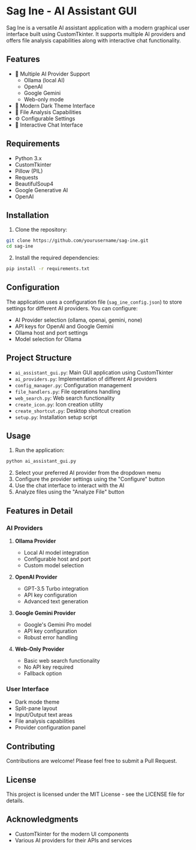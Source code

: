 # Sag Ine - AI Assistant GUI

Sag Ine is a versatile AI assistant application with a modern graphical user interface built using CustomTkinter. It supports multiple AI providers and offers file analysis capabilities along with interactive chat functionality.

## Features

- 🤖 Multiple AI Provider Support
  - Ollama (local AI)
  - OpenAI
  - Google Gemini
  - Web-only mode
- 🎨 Modern Dark Theme Interface
- 📁 File Analysis Capabilities
- ⚙️ Configurable Settings
- 💬 Interactive Chat Interface

## Requirements

- Python 3.x
- CustomTkinter
- Pillow (PIL)
- Requests
- BeautifulSoup4
- Google Generative AI
- OpenAI

## Installation

1. Clone the repository:
```bash
git clone https://github.com/yourusername/sag-ine.git
cd sag-ine
```

2. Install the required dependencies:
```bash
pip install -r requirements.txt
```

## Configuration

The application uses a configuration file (`sag_ine_config.json`) to store settings for different AI providers. You can configure:

- AI Provider selection (ollama, openai, gemini, none)
- API keys for OpenAI and Google Gemini
- Ollama host and port settings
- Model selection for Ollama

## Project Structure

- `ai_assistant_gui.py`: Main GUI application using CustomTkinter
- `ai_providers.py`: Implementation of different AI providers
- `config_manager.py`: Configuration management
- `file_handlers.py`: File operations handling
- `web_search.py`: Web search functionality
- `create_icon.py`: Icon creation utility
- `create_shortcut.py`: Desktop shortcut creation
- `setup.py`: Installation setup script

## Usage

1. Run the application:
```bash
python ai_assistant_gui.py
```

2. Select your preferred AI provider from the dropdown menu
3. Configure the provider settings using the "Configure" button
4. Use the chat interface to interact with the AI
5. Analyze files using the "Analyze File" button

## Features in Detail

### AI Providers

1. **Ollama Provider**
   - Local AI model integration
   - Configurable host and port
   - Custom model selection

2. **OpenAI Provider**
   - GPT-3.5 Turbo integration
   - API key configuration
   - Advanced text generation

3. **Google Gemini Provider**
   - Google's Gemini Pro model
   - API key configuration
   - Robust error handling

4. **Web-Only Provider**
   - Basic web search functionality
   - No API key required
   - Fallback option

### User Interface

- Dark mode theme
- Split-pane layout
- Input/Output text areas
- File analysis capabilities
- Provider configuration panel

## Contributing

Contributions are welcome! Please feel free to submit a Pull Request.

## License

This project is licensed under the MIT License - see the LICENSE file for details.

## Acknowledgments

- CustomTkinter for the modern UI components
- Various AI providers for their APIs and services
